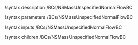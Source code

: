!syntax description /BCs/NSMassUnspecifiedNormalFlowBC

!syntax parameters /BCs/NSMassUnspecifiedNormalFlowBC

!syntax inputs /BCs/NSMassUnspecifiedNormalFlowBC

!syntax children /BCs/NSMassUnspecifiedNormalFlowBC
